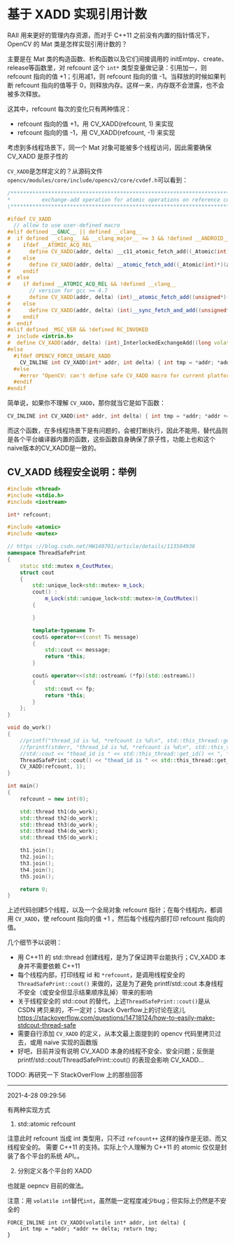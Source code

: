 # 基于 XADD 实现引用计数


RAII 用来更好的管理内存资源，而对于 C++11 之前没有内置的指针情况下，OpenCV 的 Mat 类是怎样实现引用计数的？

主要是在 Mat 类的构造函数、析构函数以及它们间接调用的 initEmtpy、create、release等函数里，对 refcount 这个 `int*` 类型变量做记录：引用加一，则 refcount 指向的值 +1；引用减1，则 refcount 指向的值 -1。当释放的时候如果判断 refcount 指向的值等于 0，则释放内存。这样一来，内存既不会泄露，也不会被多次释放。

这其中，refcount 每次的变化只有两种情况：
- refcount 指向的值 +1，用 CV_XADD(refcount, 1) 来实现
- refcount 指向的值 -1，用 CV_XADD(refcount, -1) 来实现

考虑到多线程场景下，同一个 Mat 对象可能被多个线程访问，因此需要确保 CV_XADD 是原子性的

`CV_XADD`是怎样定义的？从源码文件`opencv/modules/core/include/opencv2/core/cvdef.h`可以看到：

```c++
/****************************************************************************************\
*          exchange-add operation for atomic operations on reference counters            *
\****************************************************************************************/

#ifdef CV_XADD
  // allow to use user-defined macro
#elif defined __GNUC__ || defined __clang__
#  if defined __clang__ && __clang_major__ >= 3 && !defined __ANDROID__ && !defined __EMSCRIPTEN__ && !defined(__CUDACC__)  && !defined __INTEL_COMPILER
#    ifdef __ATOMIC_ACQ_REL
#      define CV_XADD(addr, delta) __c11_atomic_fetch_add((_Atomic(int)*)(addr), delta, __ATOMIC_ACQ_REL)
#    else
#      define CV_XADD(addr, delta) __atomic_fetch_add((_Atomic(int)*)(addr), delta, 4)
#    endif
#  else
#    if defined __ATOMIC_ACQ_REL && !defined __clang__
       // version for gcc >= 4.7
#      define CV_XADD(addr, delta) (int)__atomic_fetch_add((unsigned*)(addr), (unsigned)(delta), __ATOMIC_ACQ_REL)
#    else
#      define CV_XADD(addr, delta) (int)__sync_fetch_and_add((unsigned*)(addr), (unsigned)(delta))
#    endif
#  endif
#elif defined _MSC_VER && !defined RC_INVOKED
#  include <intrin.h>
#  define CV_XADD(addr, delta) (int)_InterlockedExchangeAdd((long volatile*)addr, delta)
#else
  #ifdef OPENCV_FORCE_UNSAFE_XADD
    CV_INLINE int CV_XADD(int* addr, int delta) { int tmp = *addr; *addr += delta; return tmp; }
  #else
    #error "OpenCV: can't define safe CV_XADD macro for current platform (unsupported). Define CV_XADD macro through custom port header (see OPENCV_INCLUDE_PORT_FILE)"
  #endif
#endif
```

简单说，如果你不理解 `CV_XADD`，那你就当它是如下函数：
```c++
CV_INLINE int CV_XADD(int* addr, int delta) { int tmp = *addr; *addr += delta; return tmp; }
```

而这个函数，在多线程场景下是有问题的，会被打断执行，因此不能用，替代品则是各个平台编译器内置的函数，这些函数自身确保了原子性，功能上也和这个naive版本的CV_XADD是一致的。

## CV_XADD 线程安全说明：举例

```c++
#include <thread>
#include <stdio.h>
#include <iostream>

int* refcount;

#include <atomic>
#include <mutex>

// https ://blog.csdn.net/HW140701/article/details/113504936
namespace ThreadSafePrint
{
    static std::mutex m_CoutMutex;
    struct cout
    {
        std::unique_lock<std::mutex> m_Lock;
        cout() :
            m_Lock(std::unique_lock<std::mutex>(m_CoutMutex))
        {

        }

        template<typename T>
        cout& operator<<(const T& message)
        {
            std::cout << message;
            return *this;
        }

        cout& operator<<(std::ostream& (*fp)(std::ostream&))
        {
            std::cout << fp;
            return *this;
        }
    };
}

void do_work()
{
    //printf("thread_id is %d, *refcount is %d\n", std::this_thread::get_id(), *refcount);
    //fprintf(stderr, "thread_id is %d, *refcount is %d\n", std::this_thread::get_id(), *refcount);
    //std::cout << "thead_id is " << std::this_thread::get_id() << ", *refcount is " << *refcount << std::endl;
    ThreadSafePrint::cout() << "thead_id is " << std::this_thread::get_id() << ", *refcount is " << *refcount << std::endl;
    CV_XADD(refcount, 1);
}

int main()
{
    refcount = new int(0);

    std::thread th1(do_work);
    std::thread th2(do_work);
    std::thread th3(do_work);
    std::thread th4(do_work);
    std::thread th5(do_work);

    th1.join();
    th2.join();
    th3.join();
    th4.join();
    th5.join();

    return 0;
}
```

上述代码创建5个线程，以及一个全局对象 refcount 指针；在每个线程内，都调用 `CV_XADD`，使 refcount 指向的值 +1 ，然后每个线程内部打印 refcount 指向的值。

几个细节予以说明：
- 用 C++11 的 std::thread 创建线程，是为了保证跨平台能执行；CV_XADD 本身并不需要依赖 C++11
- 每个线程内部，打印线程 id 和 `*refcount`，是调用线程安全的 `ThreadSafePrint::cout()` 来做的，这是为了避免 printf/std::cout 本身线程不安全（或安全但显示结果顺序乱掉）带来的影响
- 关于线程安全的 std::cout 的替代，上述`ThreadSafePrint::cout()`是从 CSDN 拷贝来的，不一定对；Stack Overflow上的讨论在这儿 https://stackoverflow.com/questions/14718124/how-to-easily-make-stdcout-thread-safe
- 需要自行添加 `CV_XADD` 的定义，从本文最上面提到的 opencv 代码里拷贝过去，或用 naive 实现的函数版
- 好吧，目前并没有说明 CV_XADD 本身的线程不安全、安全问题；反倒是 printf/std::cout/ThreadSafePrint::cout() 的表现会影响 CV_XADD...


TODO: 再研究一下 StackOverFlow 上的那些回答


---

2021-4-28 09:29:56

有两种实现方式

1. std::atomic<int> refcount

注意此时 refcount 当成 int 类型用，只不过 `refcount++` 这样的操作是无锁、而又线程安全的。
需要 C++11 的支持。实际上个人理解为 C++11 的 atomic 仅仅是封装了各个平台的系统 API。。

2. 分别定义各个平台的 XADD

也就是 oepncv 目前的做法。

注意：用 `volatile int`替代`int`，虽然能一定程度减少bug；但实际上仍然是不安全的

```
FORCE_INLINE int CV_XADD(volatile int* addr, int delta) {
    int tmp = *addr; *addr += delta; return tmp;
}
```